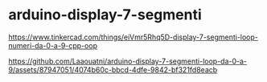 # arduino-display-7-segmenti

https://www.tinkercad.com/things/eiVmr5Rhq5D-display-7-segmenti-loop-numeri-da-0-a-9-cpp-oop

https://github.com/Laaouatni/arduino-display-7-segmenti-loop-da-0-a-9/assets/87947051/4074b60c-bbcd-4dfe-9842-bf321fd8eacb

